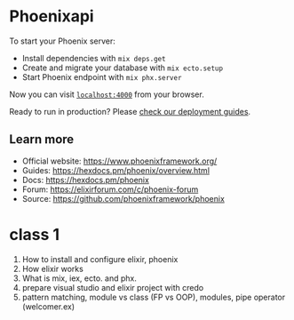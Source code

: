 # Phoenixapi

To start your Phoenix server:

  * Install dependencies with `mix deps.get`
  * Create and migrate your database with `mix ecto.setup`
  * Start Phoenix endpoint with `mix phx.server`

Now you can visit [`localhost:4000`](http://localhost:4000) from your browser.

Ready to run in production? Please [check our deployment guides](https://hexdocs.pm/phoenix/deployment.html).

## Learn more

  * Official website: https://www.phoenixframework.org/
  * Guides: https://hexdocs.pm/phoenix/overview.html
  * Docs: https://hexdocs.pm/phoenix
  * Forum: https://elixirforum.com/c/phoenix-forum
  * Source: https://github.com/phoenixframework/phoenix

# class 1
1. How to install and configure elixir, phoenix
2. How elixir works
3. What is mix, iex, ecto. and phx.
4. prepare visual studio and elixir project with credo
5. pattern matching, module vs class (FP vs OOP), modules, pipe operator (welcomer.ex)
